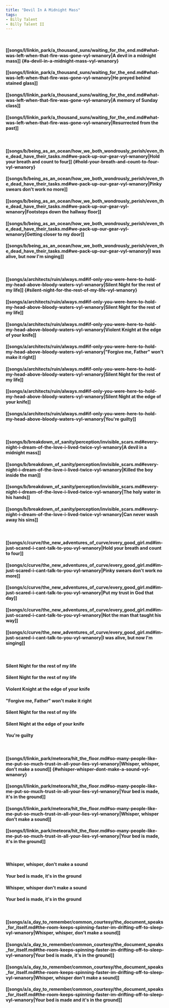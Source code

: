 ```yaml
---
title: "Devil In A Midnight Mass"
tags:
- Billy Talent
- Billy Talent II
---
```

&nbsp;
#### [[songs/l/linkin_park/a_thousand_suns/waiting_for_the_end.md#what-was-left-when-that-fire-was-gone-vyl-wnanory|A devil in a midnight mass]] {#a-devil-in-a-midnight-mass-vyl-wnanory}
#### [[songs/l/linkin_park/a_thousand_suns/waiting_for_the_end.md#what-was-left-when-that-fire-was-gone-vyl-wnanory|He preyed behind stained glass]]
#### [[songs/l/linkin_park/a_thousand_suns/waiting_for_the_end.md#what-was-left-when-that-fire-was-gone-vyl-wnanory|A memory of Sunday class]]
#### [[songs/l/linkin_park/a_thousand_suns/waiting_for_the_end.md#what-was-left-when-that-fire-was-gone-vyl-wnanory|Resurrected from the past]]
&nbsp;
#### [[songs/b/being_as_an_ocean/how_we_both_wondrously_perish/even_the_dead_have_their_tasks.md#we-pack-up-our-gear-vyl-wnanory|Hold your breath and count to four]] {#hold-your-breath-and-count-to-four-vyl-wnanory}
#### [[songs/b/being_as_an_ocean/how_we_both_wondrously_perish/even_the_dead_have_their_tasks.md#we-pack-up-our-gear-vyl-wnanory|Pinky swears don't work no more]]
#### [[songs/b/being_as_an_ocean/how_we_both_wondrously_perish/even_the_dead_have_their_tasks.md#we-pack-up-our-gear-vyl-wnanory|Footsteps down the hallway floor]]
#### [[songs/b/being_as_an_ocean/how_we_both_wondrously_perish/even_the_dead_have_their_tasks.md#we-pack-up-our-gear-vyl-wnanory|Getting closer to my door]]
#### [[songs/b/being_as_an_ocean/how_we_both_wondrously_perish/even_the_dead_have_their_tasks.md#we-pack-up-our-gear-vyl-wnanory|I was alive, but now I'm singing]]
&nbsp;
#### [[songs/a/architects/ruin/always.md#if-only-you-were-here-to-hold-my-head-above-bloody-waters-vyl-wnanory|Silent Night for the rest of my life]] {#silent-night-for-the-rest-of-my-life-vyl-wnanory}
#### [[songs/a/architects/ruin/always.md#if-only-you-were-here-to-hold-my-head-above-bloody-waters-vyl-wnanory|Silent Night for the rest of my life]]
#### [[songs/a/architects/ruin/always.md#if-only-you-were-here-to-hold-my-head-above-bloody-waters-vyl-wnanory|Violent Knight at the edge of your knife]]
#### [[songs/a/architects/ruin/always.md#if-only-you-were-here-to-hold-my-head-above-bloody-waters-vyl-wnanory|"Forgive me, Father" won't make it right]]
#### [[songs/a/architects/ruin/always.md#if-only-you-were-here-to-hold-my-head-above-bloody-waters-vyl-wnanory|Silent Night for the rest of my life]]
#### [[songs/a/architects/ruin/always.md#if-only-you-were-here-to-hold-my-head-above-bloody-waters-vyl-wnanory|Silent Night at the edge of your knife]]
#### [[songs/a/architects/ruin/always.md#if-only-you-were-here-to-hold-my-head-above-bloody-waters-vyl-wnanory|You're guilty]]
&nbsp;
#### [[songs/b/breakdown_of_sanity/perception/invisible_scars.md#every-night-i-dream-of-the-love-i-lived-twice-vyl-wnanory|A devil in a midnight mass]]
#### [[songs/b/breakdown_of_sanity/perception/invisible_scars.md#every-night-i-dream-of-the-love-i-lived-twice-vyl-wnanory|Killed the boy inside the man]]
#### [[songs/b/breakdown_of_sanity/perception/invisible_scars.md#every-night-i-dream-of-the-love-i-lived-twice-vyl-wnanory|The holy water in his hands]]
#### [[songs/b/breakdown_of_sanity/perception/invisible_scars.md#every-night-i-dream-of-the-love-i-lived-twice-vyl-wnanory|Can never wash away his sins]]
&nbsp;
#### [[songs/c/curve/the_new_adventures_of_curve/every_good_girl.md#im-just-scared-i-cant-talk-to-you-vyl-wnanory|Hold your breath and count to four]]
#### [[songs/c/curve/the_new_adventures_of_curve/every_good_girl.md#im-just-scared-i-cant-talk-to-you-vyl-wnanory|Pinky swears don't work no more]]
#### [[songs/c/curve/the_new_adventures_of_curve/every_good_girl.md#im-just-scared-i-cant-talk-to-you-vyl-wnanory|Put my trust in God that day]]
#### [[songs/c/curve/the_new_adventures_of_curve/every_good_girl.md#im-just-scared-i-cant-talk-to-you-vyl-wnanory|Not the man that taught his way]]
#### [[songs/c/curve/the_new_adventures_of_curve/every_good_girl.md#im-just-scared-i-cant-talk-to-you-vyl-wnanory|I was alive, but now I'm singing]]
&nbsp;
#### Silent Night for the rest of my life
#### Silent Night for the rest of my life
#### Violent Knight at the edge of your knife
#### "Forgive me, Father" won't make it right
#### Silent Night for the rest of my life
#### Silent Night at the edge of your knife
#### You're guilty
&nbsp;
#### [[songs/l/linkin_park/meteora/hit_the_floor.md#so-many-people-like-me-put-so-much-trust-in-all-your-lies-vyl-wnanory|Whisper, whisper, don't make a sound]] {#whisper-whisper-dont-make-a-sound-vyl-wnanory}
#### [[songs/l/linkin_park/meteora/hit_the_floor.md#so-many-people-like-me-put-so-much-trust-in-all-your-lies-vyl-wnanory|Your bed is made, it's in the ground]]
#### [[songs/l/linkin_park/meteora/hit_the_floor.md#so-many-people-like-me-put-so-much-trust-in-all-your-lies-vyl-wnanory|Whisper, whisper don't make a sound]]
#### [[songs/l/linkin_park/meteora/hit_the_floor.md#so-many-people-like-me-put-so-much-trust-in-all-your-lies-vyl-wnanory|Your bed is made, it's in the ground]]
&nbsp;
#### Whisper, whisper, don't make a sound
#### Your bed is made, it's in the ground
#### Whisper, whisper don't make a sound
#### Your bed is made, it's in the ground
&nbsp;
#### [[songs/a/a_day_to_remember/common_courtesy/the_document_speaks_for_itself.md#the-room-keeps-spinning-faster-im-drifting-off-to-sleep-vyl-wnanory|Whisper, whisper, don't make a sound]]
#### [[songs/a/a_day_to_remember/common_courtesy/the_document_speaks_for_itself.md#the-room-keeps-spinning-faster-im-drifting-off-to-sleep-vyl-wnanory|Your bed is made, it's in the ground]]
#### [[songs/a/a_day_to_remember/common_courtesy/the_document_speaks_for_itself.md#the-room-keeps-spinning-faster-im-drifting-off-to-sleep-vyl-wnanory|Whisper, whisper don't make a sound]]
#### [[songs/a/a_day_to_remember/common_courtesy/the_document_speaks_for_itself.md#the-room-keeps-spinning-faster-im-drifting-off-to-sleep-vyl-wnanory|Your bed is made and it's in the ground]]
